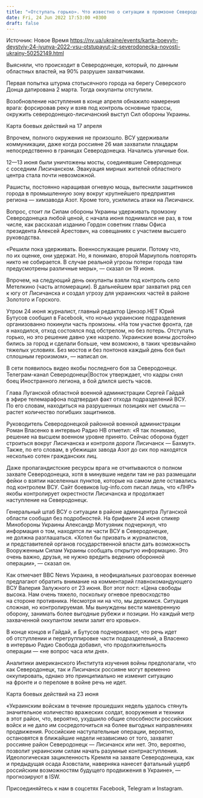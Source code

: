 ```yaml
---
title: "«Отступать горько». Что известно о ситуации в промзоне Северодонецка"
date: Fri, 24 Jun 2022 17:53:00 +0300
draft: false
---
```

Источник: Новое Время https://nv.ua/ukraine/events/karta-boevyh-deystviy-24-iyunya-2022-vsu-otstupayut-iz-severodonecka-novosti-ukrainy-50252149.html


Выясняли, что происходит в Северодонецке, который, по данным областных властей, на 90% разрушен захватчиками.

Первая попытка штурма стотысячного города на берегу Северского Донца датирована 2 марта. Тогда оккупанты отступили.

Возобновление наступления в конце апреля обнажило намерения врага: форсировав реку и взяв под контроль основные трассы, окружить северодонецко-лисичанский выступ Сил обороны Украины.

Карта боевых действий на 17 апреля

Впрочем, полного окружения не произошло. ВСУ удерживали коммуникации, даже когда россияне 26 мая захватили плацдарм непосредственно в границах Северодонецка. Начались уличные бои.

12—13 июня были уничтожены мосты, соединявшие Северодонецк с соседним Лисичанском. Эвакуация мирных жителей областного центра стала почти невозможной.

Рашисты, постоянно наращивая огневую мощь, вытеснили защитников города в промышленную зону вокруг крупнейшего предприятия региона — химзавода Азот. Кроме того, усилились атаки на Лисичанск.

Вопрос, стоит ли Силам обороны Украины удерживать промзону Северодонецка любой ценой, с начала июня поднимался не раз, в том числе, как рассказал изданию Гордон советник главы Офиса президента Алексей Арестович, на совещаниях с участием высшего руководства.

«Решили пока удерживать. Военнослужащие решили. Потому что, по их оценке, они удержат. Но, я понимаю, второй Мариуполь повторять никто не собирается. В случае реальной угрозы потери города там предусмотрены различные меры», — сказал он 19 июня.

Впрочем, на следующий день оккупанты взяли под контроль село Метелкино (часть агломерации). В дальнейшем враг захватил ряд сел к югу от Лисичанска и создал угрозу для украинских частей в районе Золотого и Горского.

Утром 24 июня журналист, главный редактор Цензор.НЕТ Юрий Бутусов сообщил в Facebook, что ночью украинские подразделения организованно покинули часть промзоны. «На том участке фронта, где я находился, отход состоялся под обстрелом, но без потерь. Отступать горько, но это решение давно уже назрело. Украинские воины достойно бились за город и сделали больше, чем возможно, в таких чрезвычайно тяжелых условиях. Без мостов и без понтонов каждый день боя был сплошным героизмом», — написал он.

В сети появилось видео якобы последнего боя за Северодонецк. Телеграм-канал Северодонецк|Восток утверждает, что кадры снял боец Иностранного легиона, а бой длился шесть часов.

Глава Луганской областной военной администрации Сергей Гайдай в эфире телемарафона подтвердил факт отхода подразделений ВСУ. По его словам, находиться на разрушенных позициях нет смысла — растет количество погибших защитников.

Руководитель Северодонецкой районной военной администрации Роман Власенко в интервью Радио НВ отметил: «Я так понимаю, решение на высшем военном уровне принято. Сейчас оборона будет строиться вокруг Лисичанска и контроля дороги Лисичанск — Бахмут». Также, по его словам, в убежищах завода Азот до сих пор находятся несколько сотен гражданских лиц.

Даже пропагандистские ресурсы врага не отчитываются о полном захвате Северодонецка, хотя в минувшие недели там не раз размещали фейки о взятии населенных пунктов, которые на самом деле оставались под контролем ВСУ. Сайт боевиков lug-info.com писал лишь, что «ЛНР» якобы контролирует окрестности Лисичанска и продолжает наступление на Северодонецк.

Генеральный штаб ВСУ о ситуации в районе админцентра Луганской области сообщал без подробностей. На брифинге 24 июня спикер Минобороны Украины Александр Мотузяник подчеркнул, что информация о том, находятся ли части ВСУ в Северодонецке, не должна разглашаться. «Хотел бы призвать и журналистов, и представителей органов государственной власти дать возможность Вооруженным Силам Украины сообщать открытую информацию. Это очень важно, друзья, не нужно вредить ведению оборонной операции», — сказал он.

Как отмечает BBC News Украина, в неофициальных разговорах военные предлагают обратить внимание на комментарий главнокомандующего ВСУ Валерия Залужного от 23 июня. Вот этот пост: «Цена свободы высока. Нам очень тяжело, поскольку огневое превосходство на стороне противника. Несмотря ни на что, мы держимся. Ситуация сложная, но контролируемая. Мы вынуждены вести маневренную оборону, занимать более выгодные рубежи и позиции. Но каждый метр захваченной оккупантом земли залит его кровью».

В конце концов и Гайдай, и Бутусов подчеркивают, что речь идет об отступлении и перегруппировке части подразделений, а Власенко в интервью Радио Свобода добавил, что продолжительность операции — «не вопрос часа или дня».

Аналитики американского Института изучения войны предполагали, что как Северодонецк, так и Лисичанск россияне могут временно оккупировать, однако это принципиально не изменит ситуацию на фронте и о переломе в войне речь не идет.

Карта боевых действий на 23 июня

«Украинским войскам в течение прошедших недель удалось стянуть значительное количество вражеских солдат, вооружения и техники в этот район, что, вероятно, ухудшило общие способности российских войск и не дало им сосредоточиться на более выгодных направлениях продвижения. Российские наступательные операции, вероятно, остановятся в ближайшие недели независимо от того, захватят россияне район Северодонецк — Лисичанск или нет. Это, вероятно, позволит украинским силам начать разумные контрнаступления. Идеологическая зацикленность Кремля на захвате Северодонецка, как и предыдущая осада Азовстали, наверняка нанесет фатальный ущерб российским возможностям будущего продвижения в Украине», — прогнозируют в ISW.

Присоединяйтесь к нам в соцсетях Facebook, Telegram и Instagram.
